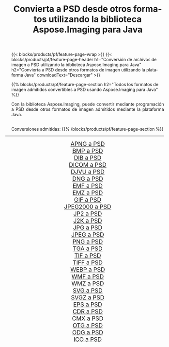 ﻿---
title: Convierta a PSD desde otros formatos utilizando la biblioteca Aspose.Imaging para Java 
weight: 3920
url: /es/java/conversion/to/psd/ 
lang: es
langdirlevel: 2
locales: zh-hans,ja,it,ru,de,es,fr,nl,id,lt,pl,pt,vi,tr,ko,zh-hant,ar,hi,th,sv,cs,uk,he
description: Usando Aspose.Imaging puede convertir a PSD desde otros formatos usando Java
---

{{< blocks/products/pf/feature-page-wrap >}}
{{< blocks/products/pf/feature-page-header h1="Conversión de archivos de imagen a PSD utilizando la biblioteca Aspose.Imaging para Java" h2="Convierta a PSD desde otros formatos de imagen utilizando la plataforma Java" downloadText="Descargar" >}}


{{% blocks/products/pf/feature-page-section  h2="Todos los formatos de imagen admitidos convertibles a PSD usando Aspose.Imaging para Java" %}}
<p align=justify>Con la biblioteca Aspose.Imaging, puede convertir mediante programación a PSD desde otros formatos de imagen admitidos mediante la plataforma Java.</p>
<br/>
Conversiones admitidas:
{{% /blocks/products/pf/feature-page-section %}}
<div class="container-fluid productfamilypage bg-gray">
    <div class="convertypes bg-gray agp-content section">
        <div class="container">
		<hr style="margin-left:-20px;"/>
		<div class="row other-converters" style="gap: 10px;font-size: 19px;text-align:center;">
		    <div class='col-md-2 other-converter remove-lp remove-rp'><a href="/imaging/es/java/conversion/apng-to-psd/" style="padding:15px;">APNG a PSD</a></div>
<div class='col-md-2 other-converter remove-lp remove-rp'><a href="/imaging/es/java/conversion/bmp-to-psd/" style="padding:15px;">BMP a PSD</a></div>
<div class='col-md-2 other-converter remove-lp remove-rp'><a href="/imaging/es/java/conversion/dib-to-psd/" style="padding:15px;">DIB a PSD</a></div>
<div class='col-md-2 other-converter remove-lp remove-rp'><a href="/imaging/es/java/conversion/dicom-to-psd/" style="padding:15px;">DICOM a PSD</a></div>
<div class='col-md-2 other-converter remove-lp remove-rp'><a href="/imaging/es/java/conversion/djvu-to-psd/" style="padding:15px;">DJVU a PSD</a></div>
<div class='col-md-2 other-converter remove-lp remove-rp'><a href="/imaging/es/java/conversion/dng-to-psd/" style="padding:15px;">DNG a PSD</a></div>
<div class='col-md-2 other-converter remove-lp remove-rp'><a href="/imaging/es/java/conversion/emf-to-psd/" style="padding:15px;">EMF a PSD</a></div>
<div class='col-md-2 other-converter remove-lp remove-rp'><a href="/imaging/es/java/conversion/emz-to-psd/" style="padding:15px;">EMZ a PSD</a></div>
<div class='col-md-2 other-converter remove-lp remove-rp'><a href="/imaging/es/java/conversion/gif-to-psd/" style="padding:15px;">GIF a PSD</a></div>
<div class='col-md-2 other-converter remove-lp remove-rp'><a href="/imaging/es/java/conversion/jpeg2000-to-psd/" style="padding:15px;">JPEG2000 a PSD</a></div>
<div class='col-md-2 other-converter remove-lp remove-rp'><a href="/imaging/es/java/conversion/jp2-to-psd/" style="padding:15px;">JP2 a PSD</a></div>
<div class='col-md-2 other-converter remove-lp remove-rp'><a href="/imaging/es/java/conversion/j2k-to-psd/" style="padding:15px;">J2K a PSD</a></div>
<div class='col-md-2 other-converter remove-lp remove-rp'><a href="/imaging/es/java/conversion/jpg-to-psd/" style="padding:15px;">JPG a PSD</a></div>
<div class='col-md-2 other-converter remove-lp remove-rp'><a href="/imaging/es/java/conversion/jpeg-to-psd/" style="padding:15px;">JPEG a PSD</a></div>
<div class='col-md-2 other-converter remove-lp remove-rp'><a href="/imaging/es/java/conversion/png-to-psd/" style="padding:15px;">PNG a PSD</a></div>
<div class='col-md-2 other-converter remove-lp remove-rp'><a href="/imaging/es/java/conversion/tga-to-psd/" style="padding:15px;">TGA a PSD</a></div>
<div class='col-md-2 other-converter remove-lp remove-rp'><a href="/imaging/es/java/conversion/tif-to-psd/" style="padding:15px;">TIF a PSD</a></div>
<div class='col-md-2 other-converter remove-lp remove-rp'><a href="/imaging/es/java/conversion/tiff-to-psd/" style="padding:15px;">TIFF a PSD</a></div>
<div class='col-md-2 other-converter remove-lp remove-rp'><a href="/imaging/es/java/conversion/webp-to-psd/" style="padding:15px;">WEBP a PSD</a></div>
<div class='col-md-2 other-converter remove-lp remove-rp'><a href="/imaging/es/java/conversion/wmf-to-psd/" style="padding:15px;">WMF a PSD</a></div>
<div class='col-md-2 other-converter remove-lp remove-rp'><a href="/imaging/es/java/conversion/wmz-to-psd/" style="padding:15px;">WMZ a PSD</a></div>
<div class='col-md-2 other-converter remove-lp remove-rp'><a href="/imaging/es/java/conversion/svg-to-psd/" style="padding:15px;">SVG a PSD</a></div>
<div class='col-md-2 other-converter remove-lp remove-rp'><a href="/imaging/es/java/conversion/svgz-to-psd/" style="padding:15px;">SVGZ a PSD</a></div>
<div class='col-md-2 other-converter remove-lp remove-rp'><a href="/imaging/es/java/conversion/eps-to-psd/" style="padding:15px;">EPS a PSD</a></div>
<div class='col-md-2 other-converter remove-lp remove-rp'><a href="/imaging/es/java/conversion/cdr-to-psd/" style="padding:15px;">CDR a PSD</a></div>
<div class='col-md-2 other-converter remove-lp remove-rp'><a href="/imaging/es/java/conversion/cmx-to-psd/" style="padding:15px;">CMX a PSD</a></div>
<div class='col-md-2 other-converter remove-lp remove-rp'><a href="/imaging/es/java/conversion/otg-to-psd/" style="padding:15px;">OTG a PSD</a></div>
<div class='col-md-2 other-converter remove-lp remove-rp'><a href="/imaging/es/java/conversion/odg-to-psd/" style="padding:15px;">ODG a PSD</a></div>
<div class='col-md-2 other-converter remove-lp remove-rp'><a href="/imaging/es/java/conversion/ico-to-psd/" style="padding:15px;">ICO a PSD</a></div>
                </div>
        </div>
    </div>
</div>
<br/>

